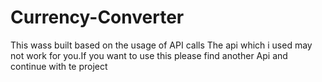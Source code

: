 # Currency-Converter
This wass built based on the usage of API calls 
The api which i used may not work for you.If you want to use this please find another  Api and continue with te project
